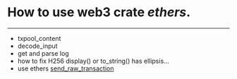 # How to use web3 crate *ethers*.
***
* txpool_content
* decode_input
* get and parse log
* how to fix H256 display() or to_string() has ellipsis...
* use ethers [send_raw_transaction](
  https://github.com/uuip/howto-rust-pulsar/blob/main/consumer/src/action.rs#L72)
